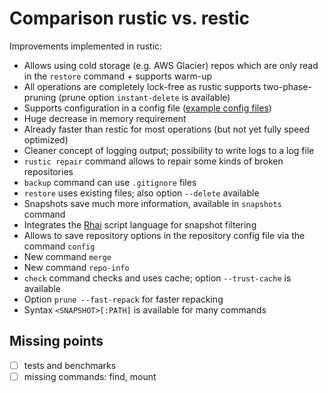 # Comparison rustic vs. restic

Improvements implemented in rustic:

* Allows using cold storage (e.g. AWS Glacier) repos which are only read in the `restore` command + supports warm-up
* All operations are completely lock-free as rustic supports two-phase-pruning (prune option `instant-delete` is available)
* Supports configuration in a config file
([example config files](https://github.com/rustic-rs/rustic/tree/main/config))
* Huge decrease in memory requirement
* Already faster than restic for most operations (but not yet fully speed optimized)
* Cleaner concept of logging output; possibility to write logs to a log file
* `rustic repair` command allows to repair some kinds of broken repositories
* `backup` command can use `.gitignore` files
* `restore` uses existing files; also option `--delete` available
* Snapshots save much more information, available in `snapshots` command
* Integrates the [Rhai](https://rhai.rs/) script language for snapshot filtering
* Allows to save repository options in the repository config file via the command `config`
* New command `merge`
* New command `repo-info`
* `check` command checks and uses cache; option `--trust-cache` is available
* Option `prune --fast-repack` for faster repacking
* Syntax `<SNAPSHOT>[:PATH]` is available for many commands

## Missing points

* [ ] tests and benchmarks
* [ ] missing commands: find, mount
